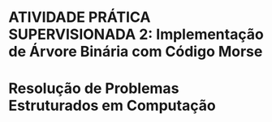 
# ATIVIDADE PRÁTICA SUPERVISIONADA 2: Implementação de Árvore Binária com Código Morse
# Resolução de Problemas Estruturados em Computação
